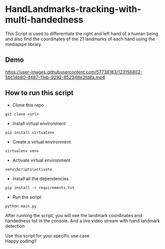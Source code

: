 # HandLandmarks-tracking-with-multi-handedness
This Script is used to differentiate the right and left hand of a human being and also find the coordinates of the 21 landmarks of each hand using the mediapipe library.

## Demo

https://user-images.githubusercontent.com/57738183/123156802-5bc14b80-d487-11eb-9292-852348e3fd8a.mp4


## How to run this script

* Clone this repo
```
git clone <url>
```
* Install virtual environment
```
pip install virtualenv
```
* Create a virtual environment
```
virtualenv venv
```
* Activate virtual environment
```
venv\Scripts\activate
```
* Install all the dependencies
```
pip install -r requirements.txt
```
* Run the script
```
python main.py
```

After running the script, you will see the landmark coordinates and handedness list in the console. And a live video stream with hand landmark detection

Use this script for your specific use case <br />
Happy coding!!
